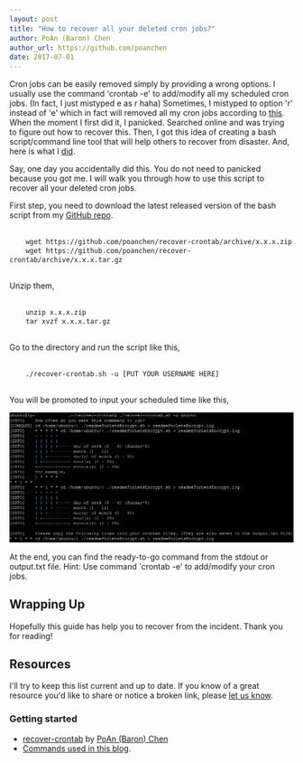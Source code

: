 ```yaml
---
layout: post
title: "How to recover all your deleted cron jobs?"
author: PoAn (Baron) Chen
author_url: https://github.com/poanchen
date: 2017-07-01
---
```

Cron jobs can be easily removed simply by providing a wrong options. I usually use the command 'crontab -e' to add/modify all my scheduled cron jobs. (In fact, I just mistyped e as r haha) Sometimes, I mistyped to option 'r' instead of 'e' which in fact will removed all my cron jobs according to [this](https://www.computerhope.com/unix/ucrontab.htm). When the moment I first did it, I panicked. Searched online and was trying to figure out how to recover this. Then, I got this idea of creating a bash script/command line tool that will help others to recover from disaster. And, here is what I [did](https://github.com/poanchen/recover-crontab).

Say, one day you accidentally did this. You do not need to panicked because you got me. I will walk you through how to use this script to recover all your deleted cron jobs.

First step, you need to download the latest released version of the bash script from my [GitHub repo](https://github.com/poanchen/recover-crontab/releases).

<pre>
  <code class="bash">
    wget https://github.com/poanchen/recover-crontab/archive/x.x.x.zip
    wget https://github.com/poanchen/recover-crontab/archive/x.x.x.tar.gz
  </code>
</pre>

Unzip them,

<pre>
  <code class="bash">
    unzip x.x.x.zip
    tar xvzf x.x.x.tar.gz
  </code>
</pre>

Go to the directory and run the script like this,

<pre>
  <code class="bash">
    ./recover-crontab.sh -u [PUT YOUR USERNAME HERE]
  </code>
</pre>

You will be promoted to input your scheduled time like this,

<img src="https://raw.githubusercontent.com/poanchen/recover-crontab/master/demo.PNG" alt="recover-crontab demo"><br>

At the end, you can find the ready-to-go command from the stdout or output.txt file. Hint: Use command 'crontab -e' to add/modify your cron jobs.

## Wrapping Up

Hopefully this guide has help you to recover from the incident. Thank you for reading! 

## Resources

I'll try to keep this list current and up to date. If you know of a great resource you'd like to share or notice a broken link, please [let us know](https://github.com/poanchen/poanchen.github.io/issues).

### Getting started

* [recover-crontab](https://github.com/poanchen/recover-crontab) by [PoAn (Baron) Chen](https://www.github.com/poanchen)
* [Commands used in this blog](https://github.com/poanchen/code-for-blog/blob/master/2017/07/01/how-to-recover-all-your-deleted-cron-jobs/commands.sh).